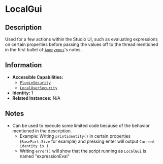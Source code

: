 # LocalGui

## Description
Used for a few actions within the Studio UI, such as evaluating expressions on certain properties before passing the values off to the thread mentioned in the first bullet of [`Anonymous`](00%20-%20Anonymous.md)'s notes.

## Information
- **Accessible Capabilities:**
    - [`PluginSecurity`](../Capabilities/1%20-%20PluginSecurity.md)
    - [`LocalUserSecurity`](../Capabilities/3%20-%20LocalUserSecurity.md)
- **Identity:** 1
- **Related Instances:** N/A

## Notes
- Can be used to execute some limited code because of the behavior mentioned in the description.
  - Example: Writing `printidentity()` in certain properties (`BasePart.Size` for example) and pressing enter will output `Current identity is 1`
  - Writing `error()` will show that the script running as `LocalGui` is named "expressionEval"
